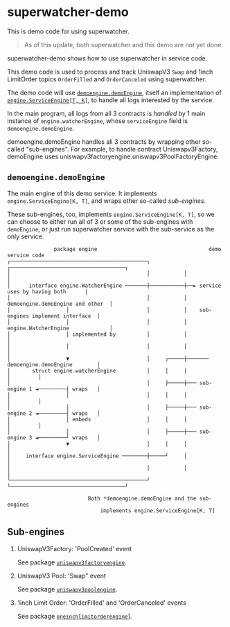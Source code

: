 # superwatcher-demo

This is demo code for using superwatcher.

> As of this update, both superwatcher and this demo are not yet done.

superwatcher-demo shows how to use superwatcher in service code.

This demo code is used to process and track UniswapV3 `Swap`
and 1inch LimitOrder topics `OrderFilled` and `OrderCanceled` using superwatcher.

The demo code will use [`demoengine.demoEngine`](./domain/usecase/demoengine/engine.go),
itself an implementation of [`engine.ServiceEngine[T, K]`](/domain/usecase/engine/service_engine.go),
to handle all logs interested by the service.

In the main program, all logs from all 3 contracts is _handled_
by 1 main instance of `engine.watcherEngine`, whose `serviceEngine` field is `demoengine.demoEngine`.

demoengine.demoEngine handles all 3 contracts by wrapping other so-called "sub-engines".
For example, to handle contract Uniswapv3Factory, demoEngine uses uniswapv3factoryengine.uniswapv3PoolFactoryEngine.

## `demoengine.demoEngine`

The main engine of this demo service. It implements `engine.ServiceEngine[K, T]`,
and wraps other so-called _sub-engines_.

These sub-engines, too, implements `engine.ServiceEngine[K, T]`, so we can choose
to either run all of 3 or some of the sub-engines with `demoEngine`,
or just run superwatcher service with the sub-service as the only service.

```text
               package engine                                    demo service code
┌────────────────────────────────────────────┐           ┌─────────────────────────────────────┐
│                                            │           │                                     │
│      interface engine.WatcherEngine ───────┼───────────┼──► service uses by having both      │
│                                            │           │    demoengine.demoEngine and other  │
│                  │                         │           │    sub-engines implement interface  │
│                  │                         │           │    engine.WatcherEngine             │
│                  │ implemented by          │           │                                     │
│                  │                         │           │                                     │
│                  ▼                         │     ┌─────┼─────── demoengine.demoEngine        │
│       struct engine.watcherEngine          │     │     │                           │         │
│                                            │     ├─────┼─── sub-engine 1 ◄─────────┤ wraps   │
│                  │                         │     │     │                           │         │
│                  │                         │     ├─────┼─── sub-engine 2 ◄─────────┤ wraps   │
│                  │ embeds                  │     │     │                           │         │
│                  │                         │     ├─────┼─── sub-engine 3 ◄─────────┘ wraps   │
│                  ▼                         │     │     │                                     │
│     interface engine.ServiceEngine ────────┼─────┘     │                                     │
│                                            │           │                                     │
└────────────────────────────────────────────┘           └─────────────────────────────────────┘

                          Both *demoengine.demoEngine and the sub-engines
                              implements engine.ServiceEngine[K, T]
```

## Sub-engines

1. UniswapV3Factory: 'PoolCreated' event

    See package [`uniswapv3factoryengine`](./domain/usecase/uniswapv3factoryengine/).

2. UniswapV3 Pool: 'Swap" event

    See package [`uniswapv3poolengine`](./domain/usecase/uniswapv3poolengine/).

3. 1inch Limit Order: 'OrderFilled' and 'OrderCanceled' events

    See package [`oneinchlimitorderengine`](./domain/usecase/oneinchlimitorderengine/)].
